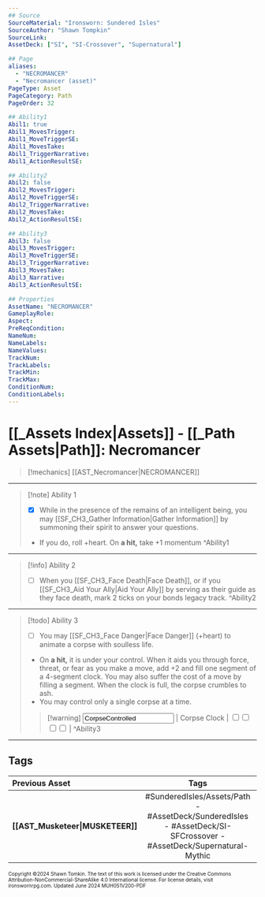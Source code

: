 ```yaml
---
## Source
SourceMaterial: "Ironsworn: Sundered Isles"
SourceAuthor: "Shawn Tompkin"
SourceLink: 
AssetDeck: ["SI", "SI-Crossover", "Supernatural"]

## Page
aliases:
  - "NECROMANCER"
  - "Necromancer (asset)"
PageType: Asset
PageCategory: Path
PageOrder: 32

## Ability1
Abil1: true
Abil1_MovesTrigger: 
Abil1_MoveTriggerSE: 
Abil1_MovesTake: 
Abil1_TriggerNarrative: 
Abil1_ActionResultSE: 

## Ability2
Abil2: false
Abil2_MovesTrigger: 
Abil2_MoveTriggerSE: 
Abil2_TriggerNarrative: 
Abil2_MovesTake: 
Abil2_ActionResultSE: 

## Ability3
Abil3: false
Abil3_MovesTrigger: 
Abil3_MoveTriggerSE: 
Abil3_TriggerNarrative: 
Abil3_MovesTake: 
Abil3_Narrative: 
Abil3_ActionResultSE: 

## Properties
AssetName: "NECROMANCER"
GameplayRole: 
Aspect: 
PreReqCondition: 
NameNum: 
NameLabels: 
NameValues: 
TrackNum: 
TrackLabels: 
TrackMin: 
TrackMax: 
ConditionNum: 
ConditionLabels: 
---
```

# [[_Assets Index|Assets]] - [[_Path Assets|Path]]: Necromancer

> [!mechanics] [[AST_Necromancer|NECROMANCER]]
___
> [!note] Ability 1
> - [x] While in the presence of the remains of an intelligent being, you may [[SF_CH3_Gather Information|Gather Information]] by summoning their spirit to answer your questions.
> - If you do, roll +heart. On **a hit,** take +1 momentum ^Ability1
___
> [!info] Ability 2
> - [ ] When you [[SF_CH3_Face Death|Face Death]], or if you [[SF_CH3_Aid Your Ally|Aid Your Ally]] by serving as their guide as they face death, mark 2 ticks on your bonds legacy track. ^Ability2
___
> [!todo] Ability 3
> - [ ] You may [[SF_CH3_Face Danger|Face Danger]] (+heart) to animate a corpse with soulless life.
> - On **a hit,** it is under your control.
> 	When it aids you through force, threat, or fear as you make a move, add +2 and fill one segment of a 4-segment clock. You may also suffer the cost of a move by filling a segment.
> 	When the clock is full, the corpse crumbles to ash.
> - You may control only a single corpse at a time. 
> > [!warning] <input type=texbox value="CorpseControlled"> | Corpse Clock | <input type="checkbox" /><input type="checkbox" /><input type="checkbox" /><input type="checkbox" /> | ^Ability3
___
## Tags

| Previous Asset | Tags | Next Asset |
| :--- | :---: | ---: |
| **[[AST_Musketeer\|MUSKETEER]]** | #SunderedIsles/Assets/Path - #AssetDeck/SunderedIsles - #AssetDeck/SI-SFCrossover - #AssetDeck/Supernatural-Mythic| **[[AST_Overlander\|OVERLANDER]]** |

<font size=-2>Copyright ©2024 Shawn Tomkin. The text of this work is licensed under the Creative Commons Attribution-NonCommercial-ShareAlike 4.0 International license. For license details, visit ironswornrpg.com. Updated June 2024 MUH051V200-PDF</font>